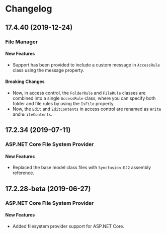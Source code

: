 # Changelog

## 17.4.40 (2019-12-24)

### File Manager

#### New Features

- Support has been provided to include a custom message in `AccessRule` class using the message property.

#### Breaking Changes

- Now, in access control, the `FolderRule` and `FileRule` classes are combined into a single `AccessRule` class, where you can specify both folder and file rules by using the `IsFile` property.
- Now, the `Edit` and `EditContents` in access control are renamed as `Write` and `WriteContents`.

## 17.2.34 (2019-07-11)

### ASP.NET Core File System Provider

#### New Features

- Replaced the base model class files with `Syncfusion.EJ2` assembly reference.

## 17.2.28-beta (2019-06-27)

### ASP.NET Core File System Provider

#### New Features

- Added filesystem provider support for ASP.NET Core.
